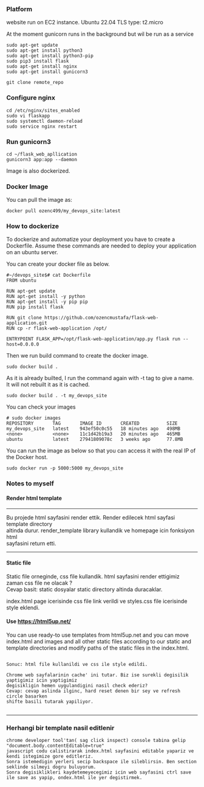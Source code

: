 ### Platform
website run on EC2 instance. 
Ubuntu 22.04 TLS 
type: t2.micro

At the moment gunicorn runs in the background but wil be run as a service

```
sudo apt-get update
sudo apt-get install python3
sudo apt-get install python3-pip
sudo pip3 install flask
sudo apt-get install nginx
sudo apt-get install gunicorn3

git clone remote_repo
```

### Configure nginx
```
cd /etc/nginx/sites_enabled
sudo vi flaskapp 
sudo systemctl daemon-reload
sudo service nginx restart
```

### Run gunicorn3
```
cd ~/flask_web_apllication
gunicorn3 app:app --daemon
```

Image is also dockerized.
### Docker Image
You can pull the image as:
```
docker pull ozenc499/my_devops_site:latest
```

### How to dockerize
To dockerize and automatize your deployment you have to create a Dockerfile.
Assume these commands are needed to deploy your application on an ubuntu server.

You can create your docker file as below.
```
#~/devops_site$# cat Dockerfile
FROM ubuntu

RUN apt-get update
RUN apt-get install -y python
RUN apt-get install -y pip pip
RUN pip install flask

RUN git clone https://github.com/ozencmustafa/flask-web-application.git
RUN cp -r flask-web-application /opt/

ENTRYPOINT FLASK_APP=/opt/flask-web-application/app.py flask run --host=0.0.0.0
```

Then we run  build command to create the docker image.
```
sudo docker build .
```

As it is already builted, I run the command again with -t tag to give a name.  It will not rebuilt it as it is cached.
```
sudo docker build . -t my_devops_site
```

You can check your images
```
# sudo docker images
REPOSITORY       TAG       IMAGE ID       CREATED          SIZE
my_devops_site   latest    943ef50c0c55   18 minutes ago   498MB
<none>           <none>    11c1d42b19a3   20 minutes ago   465MB
ubuntu           latest    27941809078c   3 weeks ago      77.8MB
```

You can run the image as below so that you can access it with the real IP of the Docker host.
```
sudo docker run -p 5000:5000 my_devops_site
```

### Notes to myself
#### Render html template
---
Bu projede html sayfasini render ettik. Render edilecek html sayfasi template directory \
altinda durur. render_template library kullandik ve homepage icin fonksiyon html \
sayfasini return etti. 

---
#### Static file
Static file orneginde, css file kullandik. html sayfasini render ettigimiz zaman css file ne olacak ?\
Cevap basit: static dosyalar static directory altinda duracaklar.

index.html page icerisinde css file link verildi ve styles.css file icerisinde style eklendi.

#### Use https://html5up.net/
You can use ready-to use templates from html5up.net and you can move index.html and
images and all other static files according to our static and template
directories and modify paths of the static files in the index.html.


```

Sonuc: html file kullanildi ve css ile style edildi. 

Chrome web sayfalarinin cache' ini tutar. Biz ise surekli degisilik yaptigimiz icin yaptigimiz 
degisikligin hemen uygulandigini nasil check ederiz?
Cevap: cevap aslinda ilginc, hard reset denen bir sey ve refresh circle basarken 
shifte basili tutarak yapiliyor. 


```
---
### Herhangi bir template nasil editlenir
```
chrome developer tool'tan( sag click inspect) console tabina gelip "document.body.contentEditable=true"
javascript codu calistirarak index.html sayfasini editable yapariz ve kendi istegimize gore editleriz.
Sonra istemedigin yerleri secip backspace ile sileblirsin. Ben section seklinde silmeyi dogru buluyorum.
Sonra degisiklikleri kaydetemeyecegimiz icin web sayfasini ctrl save ile save as yapip, ondex.html ile yer degistirmek.





```






